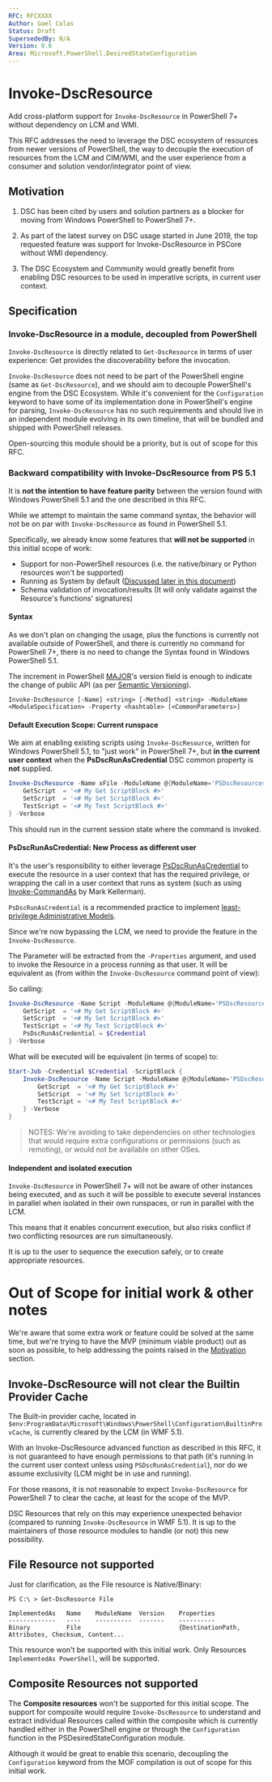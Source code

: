 ```yaml
---
RFC: RFCXXXX
Author: Gael Colas
Status: Draft
SupersededBy: N/A
Version: 0.6
Area: Microsoft.PowerShell.DesiredStateConfiguration
---
```


# Invoke-DscResource

Add cross-platform support for `Invoke-DscResource` in PowerShell 7+ without dependency on LCM and WMI.

This RFC addresses the need to leverage the DSC ecosystem of resources from newer versions of PowerShell, the way to decouple the execution of resources from the LCM and CIM/WMI, and the user experience from a consumer and solution vendor/integrator point of view.

## Motivation

1. DSC has been cited by users and solution partners as a blocker for moving from Windows PowerShell to PowerShell 7+.

2. As part of the latest survey on DSC usage started in June 2019, the top requested feature was support for Invoke-DscResource in PSCore without WMI dependency.

3. The DSC Ecosystem and Community would greatly benefit from enabling DSC resources to be used in imperative scripts, in current user context.

## Specification

### Invoke-DscResource in a module, decoupled from PowerShell

`Invoke-DscResource` is directly related to `Get-DscResource` in terms of user experience: Get provides the discoverability before the invocation.

`Invoke-DscResource` does not need to be part of the PowerShell engine (same as `Get-DscResource`), and we should aim to decouple PowerShell's engine from the DSC Ecosystem. While it's convenient for the `Configuration` keyword to have some of its implementation done in PowerShell's engine for parsing, `Invoke-DscResource` has no such requirements and should live in an independent module evolving in its own timeline, that will be bundled and shipped with PowerShell releases.

Open-sourcing this module should be a priority, but is out of scope for this RFC.

### Backward compatibility with Invoke-DscResource from PS 5.1

It is **not the intention to have feature parity** between the version found with Windows PowerShell 5.1 and the one described in this RFC.

While we attempt to maintain the same command syntax, the behavior will not be on par with `Invoke-DscResource` as found in PowerShell 5.1.

Specifically, we already know some features that **will not be supported** in this initial scope of work:

- Support for non-PowerShell resources (i.e. the native/binary or Python resources won't be supported)
- Running as System by default ([Discussed later in this document](#Default-Execution-Scope:-Current-runspace))
- Schema validation of invocation/results (It will only validate against the Resource's functions' signatures)

#### Syntax

As we don't plan on changing the usage, plus the functions is currently not available outside of PowerShell, and there is currently no command for PowerShell 7+, there is no need to change the Syntax found in Windows PowerShell 5.1.

The increment in PowerShell [MAJOR](https://semver.org/#spec-item-8)'s version field is enough to indicate the change of public API (as per [Semantic Versioning](https://semver.org/)).

```text
Invoke-DscResource [-Name] <string> [-Method] <string> -ModuleName <ModuleSpecification> -Property <hashtable> [<CommonParameters>]
```

#### Default Execution Scope: Current runspace

We aim at enabling existing scripts using `Invoke-DscResource`, written for Windows PowerShell 5.1, to "just work" in PowerShell 7+, but **in the current user context** when the **PsDscRunAsCredential** DSC common property is **not** supplied.

```PowerShell
Invoke-DscResource -Name xFile -ModuleName @{ModuleName='PSDscResources';ModuleVersion='2.12.0.0'} -Method 'Set' -Properties @{
    GetScript  = '<# My Get ScriptBlock #>'
    SetScript  = '<# My Set ScriptBlock #>'
    TestScript = '<# My Test ScriptBlock #>'
} -Verbose
```

This should run in the current session state where the command is invoked.

#### PsDscRunAsCredential: New Process as different user

It's the user's responsibility to either leverage [PsDscRunAsCredential](https://docs.microsoft.com/en-us/powershell/dsc/configurations/runasuser) to execute the resource in a user context that has the required privilege, or wrapping the call in a user context that runs as system (such as using [Invoke-CommandAs](https://www.powershellgallery.com/packages/Invoke-CommandAs) by Mark Kellerman).

`PsDscRunAsCredential` is a recommended practice to implement [least-privilege Administrative Models](https://docs.microsoft.com/en-us/windows-server/identity/ad-ds/plan/security-best-practices/implementing-least-privilege-administrative-models).

Since we're now bypassing the LCM, we need to provide the feature in the `Invoke-DscResource`.

The Parameter will be extracted from the `-Properties` argument, and used to invoke the Resource in a process running as that user.
It will be equivalent as (from within the `Invoke-DscResource` command point of view):

So calling:

```PowerShell
Invoke-DscResource -Name Script -ModuleName @{ModuleName='PSDscResources';ModuleVersion='2.12.0.0'} -Method 'Set' -Properties @{
    GetScript  = '<# My Get ScriptBlock #>'
    SetScript  = '<# My Set ScriptBlock #>'
    TestScript = '<# My Test ScriptBlock #>'
    PsDscRunAsCredential = $Credential
} -Verbose

```

What will be executed will be equivalent (in terms of scope) to:

```PowerShell
Start-Job -Credential $Credential -ScriptBlock {
    Invoke-DscResource -Name Script -ModuleName @{ModuleName='PSDscResources';ModuleVersion='2.12.0.0'} -Method 'Set' -Properties @{
        GetScript  = '<# My Get ScriptBlock #>'
        SetScript  = '<# My Set ScriptBlock #>'
        TestScript = '<# My Test ScriptBlock #>'
    } -Verbose
}
```

> NOTES: We're avoiding to take dependencies on other technologies that would require extra configurations or permissions (such as remoting), or would not be available on other OSes.

#### Independent and isolated execution

`Invoke-DscResource` in PowerShell 7+ will not be aware of other instances being executed, and as such it will be possible to execute several instances in parallel when isolated in their own runspaces, or run in parallel with the LCM.

This means that it enables concurrent execution, but also risks conflict if two conflicting resources are run simultaneously.

It is up to the user to sequence the execution safely, or to create appropriate resources.

# Out of Scope for initial work & other notes

We're aware that some extra work or feature could be solved at the same time, but we're trying to have the MVP (minimum viable product) out as soon as possible, to help addressing the points raised in the [Motivation](#Motivation) section.

## Invoke-DscResource will not clear the Builtin Provider Cache

The Built-in provider cache, located in `$env:ProgramData\Microsoft\Windows\PowerShell\Configuration\BuiltinProvCache`, is currently cleared by the LCM (in WMF 5.1).

With an Invoke-DscResource advanced function as described in this RFC, it is not guaranteed to have enough permissions to that path (it's running in the current user context unless using `PSDscRunAsCredential`), nor do we assume exclusivity (LCM might be in use and running).

For those reasons, it is not reasonable to expect `Invoke-DscResource` for PowerShell 7 to clear the cache, at least for the scope of the MVP.

DSC Resources that rely on this may experience unexpected behavior (compared to running `Invoke-DscResource` in WMF 5.1). It is up to the maintainers of those resource modules to handle (or not) this new possibility.

## File Resource not supported

Just for clarification, as the File resource is Native/Binary:

```text
PS C:\ > Get-DscResource File

ImplementedAs   Name    ModuleName  Version    Properties
-------------   ----    ----------  -------    ----------
Binary          File                           {DestinationPath, Attributes, Checksum, Content...
```

This resource won't be supported with this initial work. Only Resources `ImplementedAs PowerShell`, will be supported.

## Composite Resources not supported

The **Composite resources** won't be supported for this initial scope. The support for composite would require `Invoke-DscResource` to understand and extract individual Resources called within the composite which is currently handled either in the PowerShell engine or through the `Configuration` function in the PSDesiredStateConfiguration module.

Although it would be great to enable this scenario, decoupling the `Configuration` keyword from the MOF compilation is out of scope for this initial work.
